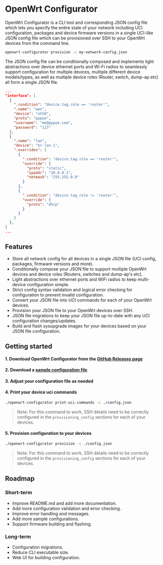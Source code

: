 # OpenWrt Configurator

OpenWrt Configurator is a CLI tool and corresponding JSON config file which lets you specify the entire state of your network including UCI configuration, packages and device firmware versions in a single UCI-like JSON config file which can be provisioned over SSH to your OpenWrt devices from the command line.

```sh
openwrt-configurator provision -c my-network-config.json
```

The JSON config file can be conditionally composed and implements light abstractions over device ethernet ports and Wi-Fi radios to seamlessly support configuration for multiple devices, multiple different device models/types, as well as multiple device roles (Router, switch, dump-ap etc) all form a single JSON file.

```json
...
"interface": [
  {
    ".condition": "device.tag.role == 'router'",
    ".name": "wan",
    "device": "eth0",
    "proto": "pppoe",
    "username": "me@pppoe.com",
    "password": "123"
  },
  {
    ".name": "lan",
    "device": "br-lan.1",
    ".overrides": [
      {
        ".condition": "device.tag.role == 'router'",
        "override": {
          "proto": "static",
          "ipaddr": "10.0.0.1",
          "netmask": "255.255.0.0"
        }
      },
      {
        ".condition": "device.tag.role != 'router'",
        "override": {
          "proto": "dhcp"
        }
      }
    ]
  },
]
...
```

## Features

- Store all network config for all devices in a single JSON file (UCI config, packages, firmware versions and more).
- Conditionally compose your JSON file to support multiple OpenWrt devices and device roles (Routers, switches and dump-ap's etc).
- Light abstractions over ethernet ports and WiFi radios to keep multi-device configuration simple.
- Strict config syntax validation and logical error checking for configuration to prevent invalid configuration.
- Convert your JSON file into UCI commands for each of your OpenWrt devices.
- Provision your JSON file to your OpenWrt devices over SSH.
- JSON file migrations to keep your JSON file up-to-date with any UCI configuration changes/updates.
- Build and flash sysupgrade images for your devices based on your JSON file configuration.

## Getting started

#### 1. Download OpenWrt Configurator from the [GitHub Releases page](https://github.com/jasrusable/openwrt-configurator/releases)

#### 2. Download a [sample configuration file](https://github.com/jasrusable/openwrt-configurator/tree/main/sampleConfigs)

#### 3. Adjust your configuration file as needed

#### 4. Print your device uci commands

```sh
./openwrt-configurator print-uci-commands -c ./config.json
```

> Note: For this command to work, SSH details need to be correctly configured in the `provisioning_config` sections for each of your devices.

#### 5. Provision configuration to your devices

```sh
./openwrt-configurator provision -c ./config.json
```

> Note: For this command to work, SSH details need to be correctly configured in the `provisioning_config` sections for each of your devices.

## Roadmap

### Short-term

- Improve README.md and add more documentation.
- Add more configuration validation and error checking.
- Improve error handling and messages.
- Add more sample configurations.
- Support firmware building and flashing.

### Long-term

- Configuration migrations.
- Reduce CLI executable size.
- Web UI for building configuration.
